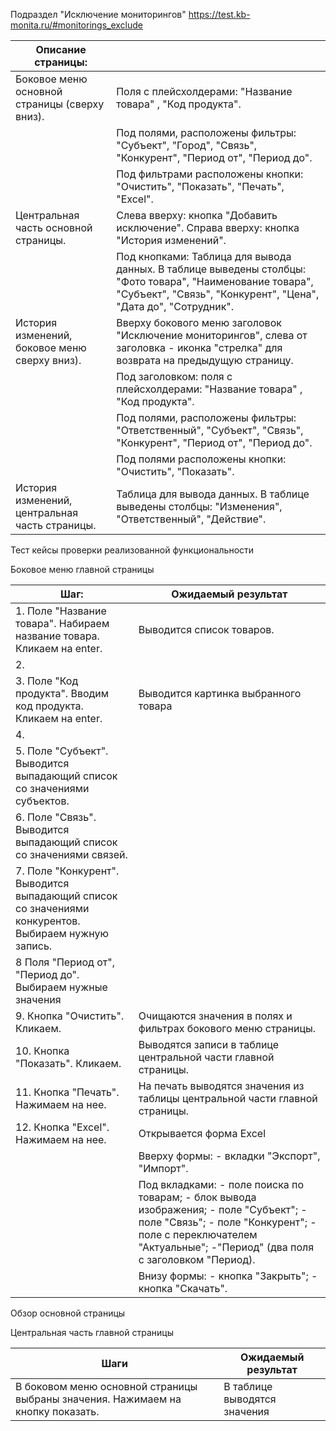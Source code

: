 Подраздел "Исключение мониторингов"
https://test.kb-monita.ru/#monitorings_exclude

| Описание страницы:                             |                                                                                                                                                                                                                                                                                                                      |
| ---------------------------------------------- | -------------------------------------------------------------------------------------------------------------------------------------------------------------------------------------------------------------------------------------------------------------------------------------------------------------------- |
| Боковое меню основной страницы (сверху вниз).  | Поля с плейсхолдерами: "Название товара" , "Код продукта".                                                                                                                                                                                                                                                           |
|                                                | Под полями, расположены фильтры: "Субъект", "Город", "Связь", "Конкурент", "Период от", "Период до".                                                                                                                                                                                                                 |
|                                                | Под фильтрами расположены кнопки: "Очистить", "Показать", "Печать", "Excel".                                                                                                                                                                                                                                         |
| Центральная часть основной страницы.           | Слева вверху:                                                                                   кнопка "Добавить исключение".                                                   Справа вверху:                                                                                           кнопка "История изменений". |
|                                                | Под кнопками: Таблица для  вывода данных.                                        В таблице выведены столбцы: "Фото товара", "Наименование товара", "Субъект", "Связь", "Конкурент", "Цена", "Дата до", "Сотрудник".                                                                                                  |
| История изменений, боковое меню сверху вниз).  | Вверху бокового меню заголовок "Исключение мониторингов", слева от заголовка - иконка "стрелка" для  возврата на предыдущую страницу.                                                                                                                                                                                |
|                                                | Под заголовком:                                                                              поля с плейсхолдерами: "Название товара" , "Код продукта".                                                                                                                                                              |
|                                                | Под полями, расположены фильтры: "Ответственный", "Субъект",  "Связь", "Конкурент", "Период от", "Период до".                                                                                                                                                                                                        |
|                                                | Под полями расположены кнопки: "Очистить", "Показать".                                                                                                                                                                                                                                                               |
| История изменений, центральная часть страницы. | Таблица для  вывода данных. В таблице выведены столбцы:  "Изменения", "Ответственный", "Действие".                                                                                                                                                                                                                   |



Тест кейсы проверки реализованной функциональности

Боковое меню главной страницы

| Шаг:                                                                                                 | Ожидаемый результат                                                                                                                                                                                                                                                                                                                                                                                                                                                                                                                                                                                                                                                                                                          |
| ---------------------------------------------------------------------------------------------------- | ---------------------------------------------------------------------------------------------------------------------------------------------------------------------------------------------------------------------------------------------------------------------------------------------------------------------------------------------------------------------------------------------------------------------------------------------------------------------------------------------------------------------------------------------------------------------------------------------------------------------------------------------------------------------------------------------------------------------------- |
| 1. Поле "Название товара". Набираем название товара. Кликаем на enter.                               | Выводится  список  товаров.                                                                                                                                                                                                                                                                                                                                                                                                                                                                                                                                                                                                                                                                                                  |
| 2.                                                                                                   |                                                                                                                                                                                                                                                                                                                                                                                                                                                                                                                                                                                                                                                                                                                              |
| 3. Поле "Код продукта". Вводим код продукта. Кликаем на  enter.                                      | Выводится картинка выбранного товара                                                                                                                                                                                                                                                                                                                                                                                                                                                                                                                                                                                                                                                                                         |
| 4.                                                                                                   |                                                                                                                                                                                                                                                                                                                                                                                                                                                                                                                                                                                                                                                                                                                              |
| 5. Поле "Субъект". Выводится выпадающий список со значениями субъектов.                              |                                                                                                                                                                                                                                                                                                                                                                                                                                                                                                                                                                                                                                                                                                                              |
| 6. Поле "Связь".  Выводится выпадающий список со значениями связей.                                  |                                                                                                                                                                                                                                                                                                                                                                                                                                                                                                                                                                                                                                                                                                                              |
| 7. Поле "Конкурент".  Выводится выпадающий список со значениями конкурентов. Выбираем нужную запись. |                                                                                                                                                                                                                                                                                                                                                                                                                                                                                                                                                                                                                                                                                                                              |
| 8 Поля "Период от", "Период до". Выбираем нужные значения                                            |                                                                                                                                                                                                                                                                                                                                                                                                                                                                                                                                                                                                                                                                                                                              |
| 9. Кнопка "Очистить". Кликаем.                                                                       | Очищаются значения в полях и фильтрах бокового меню страницы.                                                                                                                                                                                                                                                                                                                                                                                                                                                                                                                                                                                                                                                                |
| 10. Кнопка "Показать". Кликаем.                                                                      | Выводятся записи в таблице центральной части главной страницы.                                                                                                                                                                                                                                                                                                                                                                                                                                                                                                                                                                                                                                                               |
| 11. Кнопка "Печать". Нажимаем на нее.                                                                | На печать выводятся значения из таблицы центральной части главной страницы.                                                                                                                                                                                                                                                                                                                                                                                                                                                                                                                                                                                                                                                  |
| 12. Кнопка "Excel". Нажимаем на нее.                                                                 | Открывается форма Excel                                                                                                                                                                                                                                                                                                                                                                                                                                                                                                                                                                                                                                                                                                      |
|                                                                                                      | Вверху формы:                                                                                      - вкладки "Экспорт", "Импорт".                                                                                                                                                                                                                                                                                                                                                                                                                                                                                                                                                                                            |
|                                                                                                      | Под вкладками:                                                                                     - поле поиска по товарам;                                                                   - блок вывода изображения;                                                               - поле "Субъект";                                                                                  - поле "Связь";                                                                                      - поле "Конкурент";                                                                              - поле с переключателем "Актуальные";                                            -"Период" (два поля с заголовком "Период). |
|                                                                                                      | Внизу формы:                                                                                        - кнопка "Закрыть";                                                                               - кнопка "Скачать".                                                                                                                                                                                                                                                                                                                                                                                                                                                                                                    |

Обзор основной страницы

Центральная часть  главной страницы

| Шаги                                                                            | Ожидаемый результат          |
| ------------------------------------------------------------------------------- | ---------------------------- |
| В боковом меню основной страницы выбраны значения. Нажимаем на кнопку показать. | В таблице выводятся значения |
